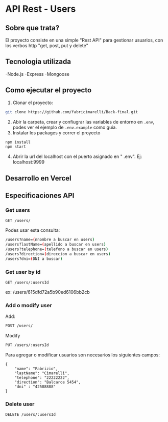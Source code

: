 # API Rest - Users

## Sobre que trata?

El proyecto consiste en una simple "Rest API" para gestionar usuarios, con los verbos http "get, post, put y delete"

## Tecnologia utilizada

-Node.js
-Express
-Mongoose

## Como ejecutar el proyecto

1. Clonar el proyecto:
```sh
git clone https://github.com/fabricimarelli/Back-final.git
```

2. Abir la carpeta, crear y confiugrar las variables de entorno en `.env`, podes ver el ejemplo de `.env.example` como guia.
3. Instalar los packages y correr el proyecto
```sh
npm install
npm start
```
4. Abrir la url del localhost con el puerto asignado en " .env". Ej: localhost:9999

## Desarrollo en Vercel


## Especificaciones API 
### Get users
`GET /users/`

Podes usar esta consulta:
```sh
/users?name=(nnombre a buscar en users)
/users?lastName=(apellido a buscar en users)
/users?telephone=(telefono a buscar en users)
/users?direction=(direccion a buscar en users)
/users?dni=(DNI a buscar)
```

### Get user by id
`GET /users/:usersId`

ex: /users/615dfd72a5b90ed6106bb2cb

### Add o modify user 

Add:
```sh
POST /users/
```
Modify
```sh
PUT /users/:usersId
```

Para agregar o modificar usuarios son necesarios los siguientes campos:

```
{
    "name": "Fabrizio",
    "lastName": "Cimarelli",
    "telephone": "22222222",
    "direction": "Balcarce 5454",
    "dni" : "42588888"
}
```
### Delete user

`DELETE /users/:usersId`


